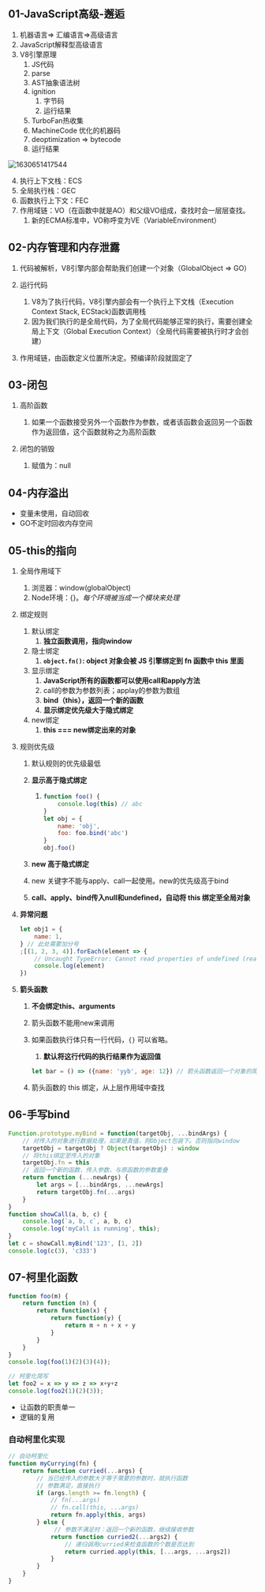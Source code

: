## 01-JavaScript高级-邂逅

1. 机器语言=> 汇编语言=>高级语言
2. JavaScript解释型高级语言
3. V8引擎原理
   1. JS代码
   2. parse
   3. AST抽象语法树
   4. ignition
      1. 字节码
      2. 运行结果
   5. TurboFan热收集
   6. MachineCode 优化的机器码
   7. deoptimization => bytecode
   8. 运行结果

![1630651417544](C:\Users\VunboYao\AppData\Roaming\Typora\typora-user-images\1630651417544.png)

4. 执行上下文栈：ECS
5. 全局执行栈：GEC
6. 函数执行上下文：FEC
7. 作用域链：VO（在函数中就是AO）和父级VO组成，查找时会一层层查找。
   1. 新的ECMA标准中，VO称呼变为VE（VariableEnvironment）

## 02-内存管理和内存泄露

1. 代码被解析，V8引擎内部会帮助我们创建一个对象（GlobalObject => GO）
2. 运行代码
   1. V8为了执行代码，V8引擎内部会有一个执行上下文栈（Execution Context Stack, ECStack)函数调用栈
   2. 因为我们执行的是全局代码，为了全局代码能够正常的执行，需要创建全局上下文（Global Execution Context）（全局代码需要被执行时才会创建）

3. 作用域链，由函数定义位置所决定。预编译阶段就固定了

## 03-闭包

1. 高阶函数
   1. 如果一个函数接受另外一个函数作为参数，或者该函数会返回另一个函数作为返回值，这个函数就称之为高阶函数

2. 闭包的销毁
   1. 赋值为：null

## 04-内存溢出

- 变量未使用，自动回收
- GO不定时回收内存空间

## 05-this的指向

1. 全局作用域下
   1. 浏览器：window(globalObject)
   2. Node环境：{}。*每个环境被当成一个模块来处理*

2. 绑定规则
   1. 默认绑定
      1. **独立函数调用，指向window**
   2. 隐士绑定
      1. **`object.fn()`: object 对象会被 JS 引擎绑定到 fn 函数中 this 里面**
   3. 显示绑定
      1. **JavaScript所有的函数都可以使用call和apply方法**
      2. call的参数为参数列表；applay的参数为数组
      3. **bind（this），返回一个新的函数**
      4. **显示绑定优先级大于隐式绑定**
   4. new绑定
      1. **this === new绑定出来的对象**

3. 规则优先级

   1. 默认规则的优先级最低

   2. **显示高于隐式绑定**

      1. ```js
         function foo() {
             console.log(this) // abc
         }
         let obj = {
             name: 'obj',
             foo: foo.bind('abc')
         }
         obj.foo()
         ```

   3. **new 高于隐式绑定**

   4. new 关键字不能与apply、call一起使用。new的优先级高于bind

   5. **call、apply、bind传入null和undefined，自动将 this 绑定至全局对象**

4. **异常问题**

   ```js
   let obj1 = {
       name: 1,
   } // 此处需要加分号
   ;[(1, 2, 3, 4)].forEach(element => {
       // Uncaught TypeError: Cannot read properties of undefined (reading 'forEach')
       console.log(element)
   })
   ```

5. **箭头函数**

   1. **不会绑定this、arguments**

   2. 箭头函数不能用new来调用

   3. 如果函数执行体只有一行代码，`{}` 可以省略。

      1. **默认将这行代码的执行结果作为返回值**

      ```js
      let bar = () => ({name: 'yyb', age: 12}) // 箭头函数返回一个对象的简写
      ```

   4. 箭头函数的 this 绑定，从上层作用域中查找

## 06-手写bind

```js
Function.prototype.myBind = function(targetObj, ...bindArgs) {
    // 对传入的对象进行数据处理，如果是真值，则Object包装下。否则指向window
    targetObj = targetObj ? Object(targetObj) : window
    // 将this绑定至传入的对象
    targetObj.fn = this
    // 返回一个新的函数，传入参数，与原函数的参数重叠
    return function (...newArgs) {
        let args = [...bindArgs, ...newArgs]
        return targetObj.fn(...args)
    }
}
function showCall(a, b, c) {
    console.log(`a, b, c`, a, b, c)
    console.log('myCall is running', this);
}
let c = showCall.myBind('123', [1, 2])
console.log(c(3), 'c333')
```



## 07-柯里化函数

```js
function foo(m) {
    return function (n) {
        return function(x) {
            return function(y) {
                return m + n + x + y
            }
        }
    }
}
console.log(foo(1)(2)(3)(4));

// 柯里化简写
let foo2 = x => y => z => x+y+z
console.log(foo2(1)(2)(3));
```

- 让函数的职责单一
- 逻辑的复用

### 自动柯里化实现

```js
// 自动柯里化
function myCurrying(fn) {
    return function curried(...args) {
        // 当已经传入的参数大于等于需要的参数时，就执行函数
        // 参数满足，直接执行
        if (args.length >= fn.length) {
            // fn(...args)
            // fn.call(this, ...args)
            return fn.apply(this, args)
        } else {
             // 参数不满足时：返回一个新的函数，继续接收参数
            return function curried2(...args2) {
                // 递归调用curried来检查函数的个数是否达到
                return curried.apply(this, [...args, ...args2])
            }
        }
    }
}
```

